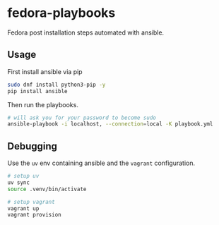 # fedora-playbooks

Fedora post installation steps automated with ansible. 

## Usage

First install ansible via pip

```bash
sudo dnf install python3-pip -y
pip install ansible
````

Then run the playbooks.

```bash
# will ask you for your password to become sudo
ansible-playbook -i localhost, --connection=local -K playbook.yml
```

## Debugging

Use the `uv` env containing ansible and the `vagrant` configuration.

```bash
# setup uv
uv sync
source .venv/bin/activate

# setup vagrant
vagrant up
vagrant provision
```
